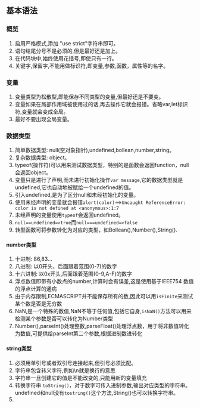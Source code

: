 ## 基本语法
### 概览

 1. 启用严格模式,添加 "use strict"字符串即可。
 2. 语句结尾分号不是必须的,但是最好还是加上。
 3. 在代码块中,始终使用花括号,即使只有一行。
 4. 关键字,保留字,不能用做标识符,即变量,参数,函数，属性等的名字。
 
### 变量

 1. 变量类型为松散型,即能保存不同类型的变量,但最好还是不要变。
 2. 变量如果在局部作用域被使用过的话,再去操作它就会报错。省略var,let标识符,变量就会变成全局。
 3. 最好不要出现全局变量。

### 数据类型

 1. 简单数据类型: null(空对象指针),undefined,bollean,number,string。
 2. 复杂数据类型: object。
 3. typeof(操作符)可以用来测试数据类型，特别的是函数会返回function，null会返回object。
 4. 变量只是进行了声明,而未进行初始化操作`var message`,它的数据类型就是undefined,它也自动地被赋给一个undefined的值。
 5. 引入undefined,是为了区分null和未经初始化的变量。
 6. 使用未经声明的变量就会报错`alert(color)`==>`Uncaught ReferenceError: color is not defined at <anonymous>:1:7`
 7. 未经声明的变量使用`typeof`会返回undefined。
 8. `null==undefined=>true`而`null===undefined=>false`
 9. 转型函数可将参数转化为对应的类型，如Bollean(),Number(),String().

#### number类型

 1. 十进制: 86,83...
 2. 八进制: 以0开头，后面跟着范围(0-7)的数字
 3. 十六进制: 以0x开头,后面跟着范围(0-9,A-F)的数字
 4. 浮点数值即带有小数点的number,计算时会有误差,这是使用基于IEEE754 数值的浮点计算的通病
 5. 由于内存限制,ECMASCRIPT并不能保存所有的数,因此可以用`isFinite`来测试某个数是否是无穷数
 6. NaN,是一个特殊的数值,NaN不等于任何值,包括它自身,`isNaN()`方法可以用来检测某个参数是否可以转化为Number类型
 7. Number(),parseInt()处理整数,parseFloat()处理浮点数，用于将非数值转化为数值,可提供给parseInt第二个参数,根据进制数进转化

#### string类型

 1. 必须用单引号或者双引号连接起来,但引号必须比配。
 2. 字符串包含转义字符,例如\n就是换行的意思
 3. 字符串一旦创建它的值是不能改变的,只能用新的变量填充
 4. 转换字符串 `toString()`，对于数字可传入进制参数,输出对应类型的字符串。undefined和null没有`tostring()`这个方法,String()也可以转换字符串。
 5. 